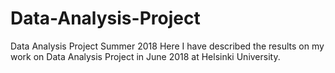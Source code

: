 # Data-Analysis-Project
Data Analysis Project Summer 2018
Here I have described the results on my work on Data Analysis Project in June 2018 at Helsinki University. 
